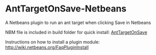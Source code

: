 # AntTargetOnSave-Netbeans
A Netbeans plugin to run an ant target when clicking Save in Netbeans

NBM file is included in build folder for quick install: [AntTargetOnSave](build/org-braheem-nbmodules-AntTargetOnSave.nbm)

Instructions on how to install a plugin module: http://wiki.netbeans.org/FaqPluginInstall